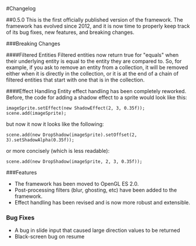 #Changelog

##0.5.0
This is the first officially published version of the framework. The framework has evolved since
2012, and it is now time to properly keep track of its bug fixes, new features, and breaking
changes.

###Breaking Changes

####Filtered Entities
Filtered entities now return true for "equals" when their underlying entity is equal to the entity
they are compared to. So, for example, if you ask to remove an entity from a collection, it will be
removed either when it is directly in the collection, or it is at the end of a chain of filtered
entities that start with one that is in the collection.

####Effect Handling
Entity effect handling has been completely reworked. Before, the code for adding a shadow effect to
a sprite would look like this:
  
```
imageSprite.setEffect(new ShadowEffect(2, 3, 0.35f));
scene.add(imageSprite);
```

but now it now it looks like the following:

```
scene.add(new DropShadow(imageSprite).setOffset(2, 3).setShadowAlpha(0.35f));
```

or more concisely (which is less readable):

```
scene.add(new DropShadow(imageSprite, 2, 3, 0.35f));
```  

###Features

- The framework has been moved to OpenGL ES 2.0.
- Post-processing filters (blur, ghosting, etc) have been added to the framework.
- Effect handling has been revised and is now more robust and extensible.

### Bug Fixes

- A bug in slide input that caused large direction values to be returned
- Black-screen bug on resume
